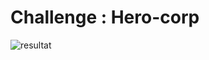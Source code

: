 # Challenge : Hero-corp

![resultat](https://cdn.discordapp.com/attachments/393067783979532290/971677338058240071/unknown.png)
